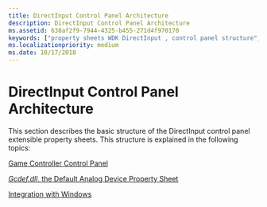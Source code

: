 ```yaml
---
title: DirectInput Control Panel Architecture
description: DirectInput Control Panel Architecture
ms.assetid: 638af2f9-7944-4325-b455-271d4f970170
keywords: ["property sheets WDK DirectInput , control panel structure", "game controllers WDK DirectInput , control panel structure", "control panels WDK DirectInput , architecture", "architecture WDK DirectInput control panel"]
ms.localizationpriority: medium
ms.date: 10/17/2018
---
```


# DirectInput Control Panel Architecture





This section describes the basic structure of the DirectInput control panel extensible property sheets. This structure is explained in the following topics:

[Game Controller Control Panel](game-controller-control-panel.md)

[*Gcdef.dll*, the Default Analog Device Property Sheet](gcdef-dll--the-default-analog-device-property-sheet.md)

[Integration with Windows](integration-with-windows.md)

 

 




